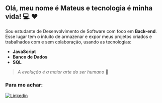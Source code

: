 ## Olá, meu nome é Mateus e tecnologia é minha vida! :computer: :hearts:
Sou estudante de Desenvolvimento de Software com foco em **Back-end**.
Esse lugar tem o intuito de armazenar e expor meus projetos criados e trabalhados com e sem colaboração, usando as tecnologias:
    
- **JavaScript**
- **Banco de Dados**
- **SQL**

> *A evolução é a maior arte do ser humano* :leaves:

### Para me achar:

[![Linkedin](https://img.shields.io/badge/LinkedIn-008000?style=for-the-badge&logo=linkedin&logoColor=white)](https://www.linkedin.com/in/mateus-fernando-a65662145/)
